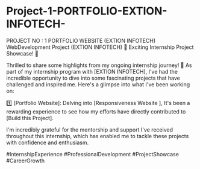 # Project-1-PORTFOLIO-EXTION-INFOTECH-
PROJECT NO : 1 PORTFOLIO WEBSITE (EXTION INFOTECH)
WebDevelopment Project (EXTION INFOTECH) 🌟 Exciting Internship Project Showcase! 🌟

Thrilled to share some highlights from my ongoing internship journey! 💼 As part of my internship program with [EXTION INFOTECH], I've had the incredible opportunity to dive into some fascinating projects that have challenged and inspired me. Here's a glimpse into what I've been working on:

1️⃣ [Portfolio Website]: Delving into [Responsiveness Website ], It's been a rewarding experience to see how my efforts have directly contributed to [Build this Project].

I'm incredibly grateful for the mentorship and support I've received throughout this internship, which has enabled me to tackle these projects with confidence and enthusiasm.

#InternshipExperience #ProfessionalDevelopment #ProjectShowcase #CareerGrowth
